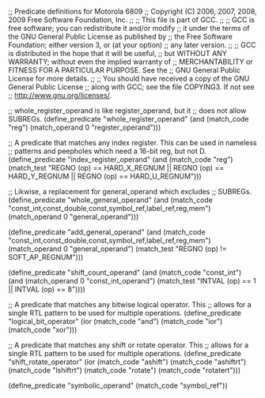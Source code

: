 ;; Predicate definitions for Motorola 6809
;; Copyright (C) 2006, 2007, 2008, 2009 Free Software Foundation, Inc.
;;
;; This file is part of GCC.
;;
;; GCC is free software; you can redistribute it and/or modify
;; it under the terms of the GNU General Public License as published by
;; the Free Software Foundation; either version 3, or (at your option)
;; any later version.
;;
;; GCC is distributed in the hope that it will be useful,
;; but WITHOUT ANY WARRANTY; without even the implied warranty of
;; MERCHANTABILITY or FITNESS FOR A PARTICULAR PURPOSE.  See the
;; GNU General Public License for more details.
;;
;; You should have received a copy of the GNU General Public License
;; along with GCC; see the file COPYING3.  If not see
;; <http://www.gnu.org/licenses/>.

;; whole_register_operand is like register_operand, but it
;; does not allow SUBREGs.
(define_predicate "whole_register_operand"
  (and (match_code "reg")
       (match_operand 0 "register_operand")))


;; A predicate that matches any index register.  This can be used in nameless
;; patterns and peepholes which need a 16-bit reg, but not D.
(define_predicate "index_register_operand"
  (and (match_code "reg")
       (match_test "REGNO (op) == HARD_X_REGNUM || REGNO (op) == HARD_Y_REGNUM || REGNO (op) == HARD_U_REGNUM")))


;; Likwise, a replacement for general_operand which excludes
;; SUBREGs.
(define_predicate "whole_general_operand"
  (and (match_code "const_int,const_double,const,symbol_ref,label_ref,reg,mem")
       (match_operand 0 "general_operand")))


(define_predicate "add_general_operand"
  (and (match_code "const_int,const_double,const,symbol_ref,label_ref,reg,mem")
       (match_operand 0 "general_operand")
		 (match_test "REGNO (op) != SOFT_AP_REGNUM")))


(define_predicate "shift_count_operand"
  (and (match_code "const_int")
     (and (match_operand 0 "const_int_operand")
       (match_test "INTVAL (op) == 1 || INTVAL (op) == 8"))))


;; A predicate that matches any bitwise logical operator.  This
;; allows for a single RTL pattern to be used for multiple operations.
(define_predicate "logical_bit_operator"
	(ior (match_code "and") (match_code "ior") (match_code "xor")))


;; A predicate that matches any shift or rotate operator.  This
;; allows for a single RTL pattern to be used for multiple operations.
(define_predicate "shift_rotate_operator"
	(ior (match_code "ashift") (match_code "ashiftrt") (match_code "lshiftrt")
	     (match_code "rotate") (match_code "rotatert")))


(define_predicate "symbolic_operand" (match_code "symbol_ref"))

